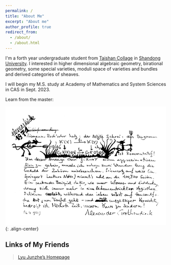 ```yaml
---
permalink: /
title: "About Me"
excerpt: "About me"
author_profile: true
redirect_from: 
  - /about/
  - /about.html
---
```

I'm a forth year undergraduate student from [Taishan Collage](https://www.tsxt.sdu.edu.cn/) in [Shandong University](https://www.sdu.edu.cn/). I interested in higher dimensional algebraic geometry, birational geometry, some special varieties, moduli space of varieties and bundles and derived categories of sheaves.

I will begin my M.S. study at Academy of Mathematics and System Sciences in CAS in Sept. 2023.

Learn from the master:

![placeholder](/images/grr.png){: .align-center}


## Links of My Friends
> [Lyu Junzhe’s Homepage](https://taiataiat.github.io/)
